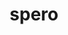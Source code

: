 ---
title: spero
ch: [r]
meaning: to hope
pos: verb
inf: sperare
secondppstem: sper
infend: are
thirdpp: speravi
fourthpp: speratus
conjugation: first
---